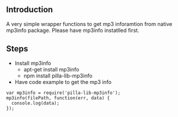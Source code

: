 ## Introduction
A very simple wrapper functions to get mp3 inforamtion from native mp3info package. Please have mp3info instatlled first.

## Steps
* Install mp3info
  - apt-get install mp3info
  - npm install pilla-lib-mp3info 
* Have code example to get the mp3 info

<pre><code>var mp3info = require('pilla-lib-mp3info');
mp3info(filePath, function(err, data) {
  console.log(data);
}); 
</code></pre>
